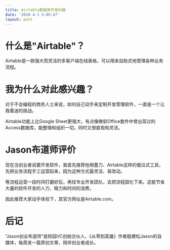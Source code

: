 ```yaml
---
title: Airtable数据库开发利器
date: '2018-4-1 5:05:47'
layout: post
---
```


# 什么是"Airtable"？

Airtable是一款强大而灵活的多客户端在线表格，可以用来自助式地管理各种业务流程。

# 我为什么对此感兴趣？

对于不会编程的商务人士来说，如何自己动手来定制开发管理软件，一直是一个让我着迷的挑战。

Airtable功能上比Google Sheet更强大，有点像微软Office套件中曾出现过的Access数据库，能整理和组织一切，同时又很直观和灵活。

# Jason布道师评价

现在当创业者说要开发软件，我首先推荐他用墨刀、Airtable这样的傻瓜式工具，先把业务流程手工运营起来，因为这种方式最灵活、易改动。

等流程运营一段时间打磨好后，再找专业开发团队，去把流程固化下来。这能节省大量的软件开发的人力、精力和时间的浪费。

因此推荐大家动手体验下，其官方网址是Airtable.com。

# 后记

“Jason创业布道师”是校园VC创始合伙人、《从零到英雄》作者殷建松Jason的自媒体，每周发一篇原创文章，陪伴创业者成长。
